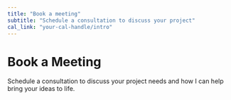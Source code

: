 ```yaml
---
title: "Book a meeting"
subtitle: "Schedule a consultation to discuss your project"
cal_link: "your-cal-handle/intro"
---
```


# Book a Meeting

Schedule a consultation to discuss your project needs and how I can help bring your ideas to life.
